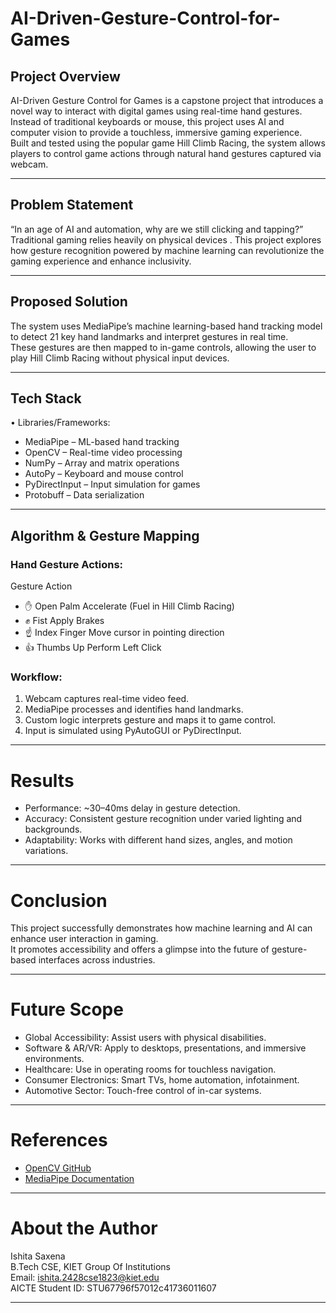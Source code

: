 # AI-Driven-Gesture-Control-for-Games
## Project Overview
AI-Driven Gesture Control for Games is a capstone project that introduces a novel way to interact with digital games using real-time hand gestures. Instead of traditional keyboards or mouse, this project uses AI and computer vision to provide a touchless, immersive gaming experience.\
Built and tested using the popular game Hill Climb Racing, the system allows players to control game actions through natural hand gestures captured via webcam.
________________________________________
## Problem Statement
“In an age of AI and automation, why are we still clicking and tapping?”\
Traditional gaming relies heavily on physical devices . This project explores how gesture recognition powered by machine learning can revolutionize the gaming experience and enhance inclusivity.
________________________________________
## Proposed Solution
The system uses MediaPipe’s machine learning-based hand tracking model to detect 21 key hand landmarks and interpret gestures in real time.\
These gestures are then mapped to in-game controls, allowing the user to play Hill Climb Racing without physical input devices.
________________________________________
## Tech Stack
•	Libraries/Frameworks:
- MediaPipe – ML-based hand tracking
- OpenCV – Real-time video processing
- NumPy – Array and matrix operations
- AutoPy – Keyboard and mouse control
- PyDirectInput – Input simulation for games
- Protobuff – Data serialization
________________________________________
## Algorithm & Gesture Mapping
### Hand Gesture Actions:
Gesture	Action
- ✋ Open Palm	Accelerate (Fuel in Hill Climb Racing)
- ✊ Fist	Apply Brakes
- ☝️ Index Finger	Move cursor in pointing direction
- 👍 Thumbs Up	Perform Left Click
### Workflow: 
1.	Webcam captures real-time video feed.
2.	MediaPipe processes and identifies hand landmarks.
3.	Custom logic interprets gesture and maps it to game control.
4.	Input is simulated using PyAutoGUI or PyDirectInput.
________________________________________
# Results
- Performance: ~30–40ms delay in gesture detection.
- Accuracy: Consistent gesture recognition under varied lighting and backgrounds.
- Adaptability: Works with different hand sizes, angles, and motion variations.
________________________________________
# Conclusion
This project successfully demonstrates how machine learning and AI can enhance user interaction in gaming.\
It promotes accessibility and offers a glimpse into the future of gesture-based interfaces across industries.
________________________________________
# Future Scope
- Global Accessibility: Assist users with physical disabilities.
- Software & AR/VR: Apply to desktops, presentations, and immersive environments.
- Healthcare: Use in operating rooms for touchless navigation.
- Consumer Electronics: Smart TVs, home automation, infotainment.
- Automotive Sector: Touch-free control of in-car systems.
________________________________________
# References
- [OpenCV GitHub](https://github.com/opencv/opencv)
- [MediaPipe Documentation](https://ai.google.dev/edge/mediapipe/solutions/guide)
________________________________________
# About the Author
Ishita Saxena\
B.Tech CSE, KIET Group Of Institutions\
Email: ishita.2428cse1823@kiet.edu\
AICTE Student ID: STU67796f57012c41736011607
________________________________________
